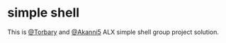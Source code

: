 # simple shell

This is [@Torbary](https://github.com/Torbary) and [@Akanni5](https://github.com/Akanni5) ALX simple shell group project solution.
